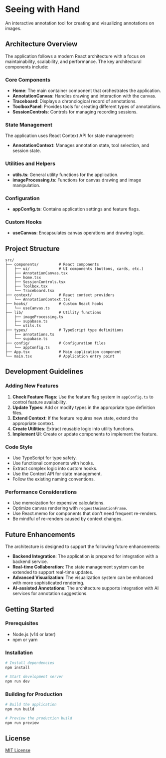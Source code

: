 # Seeing with Hand

An interactive annotation tool for creating and visualizing annotations on images.

## Architecture Overview

The application follows a modern React architecture with a focus on maintainability, scalability, and performance. The key architectural components include:

### Core Components

- **Home**: The main container component that orchestrates the application.
- **AnnotationCanvas**: Handles drawing and interaction with the canvas.
- **Traceboard**: Displays a chronological record of annotations.
- **ToolboxPanel**: Provides tools for creating different types of annotations.
- **SessionControls**: Controls for managing recording sessions.

### State Management

The application uses React Context API for state management:

- **AnnotationContext**: Manages annotation state, tool selection, and session state.

### Utilities and Helpers

- **utils.ts**: General utility functions for the application.
- **imageProcessing.ts**: Functions for canvas drawing and image manipulation.

### Configuration

- **appConfig.ts**: Contains application settings and feature flags.

### Custom Hooks

- **useCanvas**: Encapsulates canvas operations and drawing logic.

## Project Structure

```
src/
├── components/         # React components
│   ├── ui/             # UI components (buttons, cards, etc.)
│   ├── AnnotationCanvas.tsx
│   ├── home.tsx
│   ├── SessionControls.tsx
│   ├── Toolbox.tsx
│   └── Traceboard.tsx
├── context/            # React context providers
│   └── AnnotationContext.tsx
├── hooks/              # Custom React hooks
│   └── useCanvas.ts
├── lib/                # Utility functions
│   ├── imageProcessing.ts
│   ├── supabase.ts
│   └── utils.ts
├── types/              # TypeScript type definitions
│   ├── annotations.ts
│   └── supabase.ts
├── config/             # Configuration files
│   └── appConfig.ts
├── App.tsx             # Main application component
└── main.tsx            # Application entry point
```

## Development Guidelines

### Adding New Features

1. **Check Feature Flags**: Use the feature flag system in `appConfig.ts` to control feature availability.
2. **Update Types**: Add or modify types in the appropriate type definition files.
3. **Extend Context**: If the feature requires new state, extend the appropriate context.
4. **Create Utilities**: Extract reusable logic into utility functions.
5. **Implement UI**: Create or update components to implement the feature.

### Code Style

- Use TypeScript for type safety.
- Use functional components with hooks.
- Extract complex logic into custom hooks.
- Use the Context API for state management.
- Follow the existing naming conventions.

### Performance Considerations

- Use memoization for expensive calculations.
- Optimize canvas rendering with `requestAnimationFrame`.
- Use React.memo for components that don't need frequent re-renders.
- Be mindful of re-renders caused by context changes.

## Future Enhancements

The architecture is designed to support the following future enhancements:

- **Backend Integration**: The application is prepared for integration with a backend service.
- **Real-time Collaboration**: The state management system can be extended to support real-time updates.
- **Advanced Visualization**: The visualization system can be enhanced with more sophisticated rendering.
- **AI-assisted Annotations**: The architecture supports integration with AI services for annotation suggestions.

## Getting Started

### Prerequisites

- Node.js (v14 or later)
- npm or yarn

### Installation

```bash
# Install dependencies
npm install

# Start development server
npm run dev
```

### Building for Production

```bash
# Build the application
npm run build

# Preview the production build
npm run preview
```

## License

[MIT License](LICENSE)

